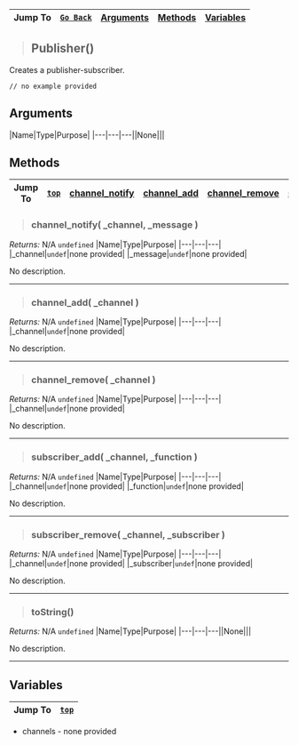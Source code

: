 |Jump To|[`Go Back`](Publisher-Index)|[Arguments](#arguments)|[Methods](#methods)|[Variables](#variables)|
|---|---|---|---|---|
>## Publisher()
Creates a publisher-subscriber.
```GML
// no example provided
```
## Arguments
|Name|Type|Purpose|
|---|---|---||None|||

## Methods
|Jump To|[`top`](#)|[**channel_notify**](#channel_notify-_channel-_message-)|[**channel_add**](#channel_add-_channel-)|[**channel_remove**](#channel_remove-_channel-)|[**subscriber_add**](#subscriber_add-_channel-_function-)|[**subscriber_remove**](#subscriber_remove-_channel-_subscriber-)|[**toString**](#toString)|
|---|---|---|---|---|---|---|---|
> ### channel_notify( _channel, _message )
*Returns:* N/A `undefined`
|Name|Type|Purpose|
|---|---|---|
|_channel|`undef`|none provided|
|_message|`undef`|none provided|

No description.
***
> ### channel_add( _channel )
*Returns:* N/A `undefined`
|Name|Type|Purpose|
|---|---|---|
|_channel|`undef`|none provided|

No description.
***
> ### channel_remove( _channel )
*Returns:* N/A `undefined`
|Name|Type|Purpose|
|---|---|---|
|_channel|`undef`|none provided|

No description.
***
> ### subscriber_add( _channel, _function )
*Returns:* N/A `undefined`
|Name|Type|Purpose|
|---|---|---|
|_channel|`undef`|none provided|
|_function|`undef`|none provided|

No description.
***
> ### subscriber_remove( _channel, _subscriber )
*Returns:* N/A `undefined`
|Name|Type|Purpose|
|---|---|---|
|_channel|`undef`|none provided|
|_subscriber|`undef`|none provided|

No description.
***
> ### toString()
*Returns:* N/A `undefined`
|Name|Type|Purpose|
|---|---|---||None|||

No description.
***

## Variables
|Jump To|[`top`](#)|
|---|---|
* channels - none provided

